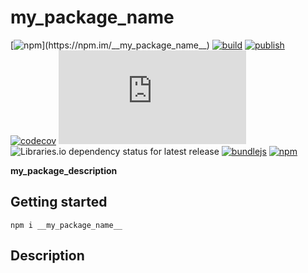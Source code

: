 # __my_package_name__

[![npm](https://img.shields.io/npm/v/__my_package_name__)](https://npm.im/__my_package_name__)
[![build](https://github.com/iyegoroff/__my_package_name__/workflows/build/badge.svg)](https://github.com/iyegoroff/__my_package_name__/actions/workflows/build.yml)
[![publish](https://github.com/iyegoroff/__my_package_name__/workflows/publish/badge.svg)](https://github.com/iyegoroff/__my_package_name__/actions/workflows/publish.yml)
[![codecov](https://codecov.io/gh/iyegoroff/__my_package_name__/branch/main/graph/badge.svg?token=YC314L3ZF7)](https://codecov.io/gh/iyegoroff/__my_package_name__)
[![Type Coverage](https://img.shields.io/badge/dynamic/json.svg?label=type-coverage&prefix=%E2%89%A5&suffix=%&query=$.typeCoverage.atLeast&uri=https%3A%2F%2Fraw.githubusercontent.com%2Fiyegoroff%2F__my_package_name__%2Fmain%2Fpackage.json)](https://github.com/plantain-00/type-coverage)
![Libraries.io dependency status for latest release](https://img.shields.io/librariesio/release/npm/__my_package_name__/0.0.0)
[![bundlejs](https://deno.bundlejs.com/?q=__my_package_name__@0.0.0,__my_package_name__@0.0.0&treeshake=[*],[{+default+}]&badge=)](https://bundlejs.com/?q=__my_package_name__)
[![npm](https://img.shields.io/npm/l/__my_package_name__.svg?t=1495378566926)](https://www.npmjs.com/package/__my_package_name__)

__my_package_description__

## Getting started

```
npm i __my_package_name__
```

## Description

<!--
  __my_package_name__
  __my_package_description__
  __my_package_year__
  __my_package_keywords__
-->
